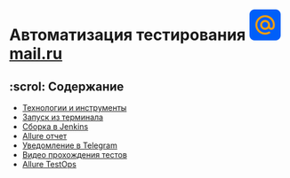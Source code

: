 # Автоматизация тестирования <a href="https://mail.ru" target="_blank"><img src="readme/images/mail.svg">mail.ru</a>

## :scrol: Содержание
- [Технологии и инструменты]()
- [Запуск из терминала]()
- [Сборка в Jenkins]()
- [Allure отчет]()
- [Уведомление в Telegram]()
- [Видео прохождения тестов]()
- [Allure TestOps]()